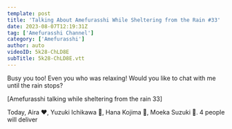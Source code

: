 ```yaml
---
template: post
title: 'Talking About Amefurasshi While Sheltering from the Rain #33'
date: 2023-08-07T12:19:31Z
tag: ['Amefurasshi Channel']
category: ['Amefurasshi']
author: auto 
videoID: 5k28-ChLD8E
subTitle: 5k28-ChLD8E.vtt
---
```

Busy you too! Even you who was relaxing! Would you like to chat with me until the rain stops? 

[Amefurasshi talking while sheltering from the rain 33]

Today, Aira ❤️,  Yuzuki Ichikawa 💜,  Hana Kojima 💙,  Moeka Suzuki 💛. 4 people will deliver
